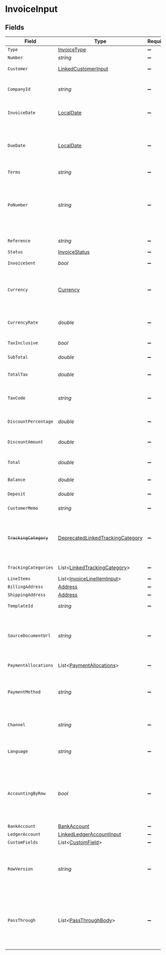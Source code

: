 # InvoiceInput


## Fields

| Field                                                                                                                                                            | Type                                                                                                                                                             | Required                                                                                                                                                         | Description                                                                                                                                                      | Example                                                                                                                                                          |
| ---------------------------------------------------------------------------------------------------------------------------------------------------------------- | ---------------------------------------------------------------------------------------------------------------------------------------------------------------- | ---------------------------------------------------------------------------------------------------------------------------------------------------------------- | ---------------------------------------------------------------------------------------------------------------------------------------------------------------- | ---------------------------------------------------------------------------------------------------------------------------------------------------------------- |
| `Type`                                                                                                                                                           | [InvoiceType](../../Models/Components/InvoiceType.md)                                                                                                            | :heavy_minus_sign:                                                                                                                                               | Invoice type                                                                                                                                                     | service                                                                                                                                                          |
| `Number`                                                                                                                                                         | *string*                                                                                                                                                         | :heavy_minus_sign:                                                                                                                                               | Invoice number.                                                                                                                                                  | OIT00546                                                                                                                                                         |
| `Customer`                                                                                                                                                       | [LinkedCustomerInput](../../Models/Components/LinkedCustomerInput.md)                                                                                            | :heavy_minus_sign:                                                                                                                                               | The customer this entity is linked to.                                                                                                                           |                                                                                                                                                                  |
| `CompanyId`                                                                                                                                                      | *string*                                                                                                                                                         | :heavy_minus_sign:                                                                                                                                               | The company or subsidiary id the transaction belongs to                                                                                                          | 12345                                                                                                                                                            |
| `InvoiceDate`                                                                                                                                                    | [LocalDate](https://nodatime.org/3.1.x/api/NodaTime.LocalDate.html)                                                                                              | :heavy_minus_sign:                                                                                                                                               | Date invoice was issued - YYYY-MM-DD.                                                                                                                            | 2020-09-30                                                                                                                                                       |
| `DueDate`                                                                                                                                                        | [LocalDate](https://nodatime.org/3.1.x/api/NodaTime.LocalDate.html)                                                                                              | :heavy_minus_sign:                                                                                                                                               | The invoice due date is the date on which a payment or invoice is scheduled to be received by the seller - YYYY-MM-DD.                                           | 2020-09-30                                                                                                                                                       |
| `Terms`                                                                                                                                                          | *string*                                                                                                                                                         | :heavy_minus_sign:                                                                                                                                               | Terms of payment.                                                                                                                                                | Net 30 days                                                                                                                                                      |
| `PoNumber`                                                                                                                                                       | *string*                                                                                                                                                         | :heavy_minus_sign:                                                                                                                                               | A PO Number uniquely identifies a purchase order and is generally defined by the buyer. The buyer will match the PO number in the invoice to the Purchase Order. | 90000117                                                                                                                                                         |
| `Reference`                                                                                                                                                      | *string*                                                                                                                                                         | :heavy_minus_sign:                                                                                                                                               | Optional invoice reference.                                                                                                                                      | 123456                                                                                                                                                           |
| `Status`                                                                                                                                                         | [InvoiceStatus](../../Models/Components/InvoiceStatus.md)                                                                                                        | :heavy_minus_sign:                                                                                                                                               | Invoice status                                                                                                                                                   | draft                                                                                                                                                            |
| `InvoiceSent`                                                                                                                                                    | *bool*                                                                                                                                                           | :heavy_minus_sign:                                                                                                                                               | Invoice sent to contact/customer.                                                                                                                                | true                                                                                                                                                             |
| `Currency`                                                                                                                                                       | [Currency](../../Models/Components/Currency.md)                                                                                                                  | :heavy_minus_sign:                                                                                                                                               | Indicates the associated currency for an amount of money. Values correspond to [ISO 4217](https://en.wikipedia.org/wiki/ISO_4217).                               | USD                                                                                                                                                              |
| `CurrencyRate`                                                                                                                                                   | *double*                                                                                                                                                         | :heavy_minus_sign:                                                                                                                                               | Currency Exchange Rate at the time entity was recorded/generated.                                                                                                | 0.69                                                                                                                                                             |
| `TaxInclusive`                                                                                                                                                   | *bool*                                                                                                                                                           | :heavy_minus_sign:                                                                                                                                               | Amounts are including tax                                                                                                                                        | true                                                                                                                                                             |
| `SubTotal`                                                                                                                                                       | *double*                                                                                                                                                         | :heavy_minus_sign:                                                                                                                                               | Sub-total amount, normally before tax.                                                                                                                           | 27500                                                                                                                                                            |
| `TotalTax`                                                                                                                                                       | *double*                                                                                                                                                         | :heavy_minus_sign:                                                                                                                                               | Total tax amount applied to this invoice.                                                                                                                        | 2500                                                                                                                                                             |
| `TaxCode`                                                                                                                                                        | *string*                                                                                                                                                         | :heavy_minus_sign:                                                                                                                                               | Applicable tax id/code override if tax is not supplied on a line item basis.                                                                                     | 1234                                                                                                                                                             |
| `DiscountPercentage`                                                                                                                                             | *double*                                                                                                                                                         | :heavy_minus_sign:                                                                                                                                               | Discount percentage applied to this invoice.                                                                                                                     | 5.5                                                                                                                                                              |
| `DiscountAmount`                                                                                                                                                 | *double*                                                                                                                                                         | :heavy_minus_sign:                                                                                                                                               | Discount amount applied to this invoice.                                                                                                                         | 25                                                                                                                                                               |
| `Total`                                                                                                                                                          | *double*                                                                                                                                                         | :heavy_minus_sign:                                                                                                                                               | Total amount of invoice, including tax.                                                                                                                          | 27500                                                                                                                                                            |
| `Balance`                                                                                                                                                        | *double*                                                                                                                                                         | :heavy_minus_sign:                                                                                                                                               | Balance of invoice due.                                                                                                                                          | 27500                                                                                                                                                            |
| `Deposit`                                                                                                                                                        | *double*                                                                                                                                                         | :heavy_minus_sign:                                                                                                                                               | Amount of deposit made to this invoice.                                                                                                                          | 0                                                                                                                                                                |
| `CustomerMemo`                                                                                                                                                   | *string*                                                                                                                                                         | :heavy_minus_sign:                                                                                                                                               | Customer memo                                                                                                                                                    | Thank you for your business and have a great day!                                                                                                                |
| ~~`TrackingCategory`~~                                                                                                                                           | [DeprecatedLinkedTrackingCategory](../../Models/Components/DeprecatedLinkedTrackingCategory.md)                                                                  | :heavy_minus_sign:                                                                                                                                               | : warning: ** DEPRECATED **: This will be removed in a future release, please migrate away from it as soon as possible.                                          |                                                                                                                                                                  |
| `TrackingCategories`                                                                                                                                             | List<[LinkedTrackingCategory](../../Models/Components/LinkedTrackingCategory.md)>                                                                                | :heavy_minus_sign:                                                                                                                                               | A list of linked tracking categories.                                                                                                                            |                                                                                                                                                                  |
| `LineItems`                                                                                                                                                      | List<[InvoiceLineItemInput](../../Models/Components/InvoiceLineItemInput.md)>                                                                                    | :heavy_minus_sign:                                                                                                                                               | N/A                                                                                                                                                              |                                                                                                                                                                  |
| `BillingAddress`                                                                                                                                                 | [Address](../../Models/Components/Address.md)                                                                                                                    | :heavy_minus_sign:                                                                                                                                               | N/A                                                                                                                                                              |                                                                                                                                                                  |
| `ShippingAddress`                                                                                                                                                | [Address](../../Models/Components/Address.md)                                                                                                                    | :heavy_minus_sign:                                                                                                                                               | N/A                                                                                                                                                              |                                                                                                                                                                  |
| `TemplateId`                                                                                                                                                     | *string*                                                                                                                                                         | :heavy_minus_sign:                                                                                                                                               | Optional invoice template                                                                                                                                        | 123456                                                                                                                                                           |
| `SourceDocumentUrl`                                                                                                                                              | *string*                                                                                                                                                         | :heavy_minus_sign:                                                                                                                                               | URL link to a source document - shown as 'Go to [appName]' in the downstream app. Currently only supported for Xero.                                             | https://www.invoicesolution.com/invoice/123456                                                                                                                   |
| `PaymentAllocations`                                                                                                                                             | List<[PaymentAllocations](../../Models/Components/PaymentAllocations.md)>                                                                                        | :heavy_minus_sign:                                                                                                                                               | IDs of payments made on the invoice                                                                                                                              |                                                                                                                                                                  |
| `PaymentMethod`                                                                                                                                                  | *string*                                                                                                                                                         | :heavy_minus_sign:                                                                                                                                               | Payment method used for the transaction, such as cash, credit card, bank transfer, or check                                                                      | cash                                                                                                                                                             |
| `Channel`                                                                                                                                                        | *string*                                                                                                                                                         | :heavy_minus_sign:                                                                                                                                               | The channel through which the transaction is processed.                                                                                                          | email                                                                                                                                                            |
| `Language`                                                                                                                                                       | *string*                                                                                                                                                         | :heavy_minus_sign:                                                                                                                                               | language code according to ISO 639-1. For the United States - EN                                                                                                 | EN                                                                                                                                                               |
| `AccountingByRow`                                                                                                                                                | *bool*                                                                                                                                                           | :heavy_minus_sign:                                                                                                                                               | Indicates if accounting by row is used (true) or not (false). Accounting by row means that a separate ledger transaction is created for each row.                | false                                                                                                                                                            |
| `BankAccount`                                                                                                                                                    | [BankAccount](../../Models/Components/BankAccount.md)                                                                                                            | :heavy_minus_sign:                                                                                                                                               | N/A                                                                                                                                                              |                                                                                                                                                                  |
| `LedgerAccount`                                                                                                                                                  | [LinkedLedgerAccountInput](../../Models/Components/LinkedLedgerAccountInput.md)                                                                                  | :heavy_minus_sign:                                                                                                                                               | N/A                                                                                                                                                              |                                                                                                                                                                  |
| `CustomFields`                                                                                                                                                   | List<[CustomField](../../Models/Components/CustomField.md)>                                                                                                      | :heavy_minus_sign:                                                                                                                                               | N/A                                                                                                                                                              |                                                                                                                                                                  |
| `RowVersion`                                                                                                                                                     | *string*                                                                                                                                                         | :heavy_minus_sign:                                                                                                                                               | A binary value used to detect updates to a object and prevent data conflicts. It is incremented each time an update is made to the object.                       | 1-12345                                                                                                                                                          |
| `PassThrough`                                                                                                                                                    | List<[PassThroughBody](../../Models/Components/PassThroughBody.md)>                                                                                              | :heavy_minus_sign:                                                                                                                                               | The pass_through property allows passing service-specific, custom data or structured modifications in request body when creating or updating resources.          |                                                                                                                                                                  |